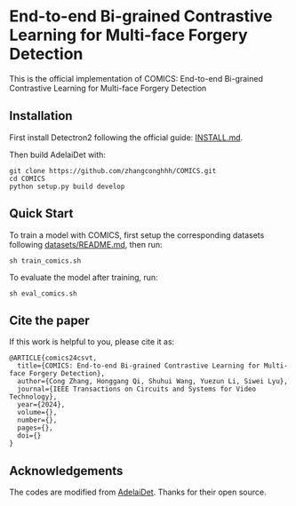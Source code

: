# End-to-end Bi-grained Contrastive Learning for Multi-face Forgery Detection

This is the official implementation of COMICS: End-to-end Bi-grained Contrastive Learning for Multi-face Forgery Detection


## Installation

First install Detectron2 following the official guide: [INSTALL.md](https://github.com/facebookresearch/detectron2/blob/master/INSTALL.md).


Then build AdelaiDet with:

```
git clone https://github.com/zhangconghhh/COMICS.git
cd COMICS
python setup.py build develop
```


## Quick Start


To train a model with COMICS, first
setup the corresponding datasets following
[datasets/README.md](https://github.com/facebookresearch/detectron2/blob/master/datasets/README.md),
then run:

```
sh train_comics.sh
```
To evaluate the model after training, run:

```
sh eval_comics.sh
```

## Cite the paper
If this work is helpful to you, please cite it as:</p>
```
@ARTICLE{comics24csvt,
  title={COMICS: End-to-end Bi-grained Contrastive Learning for Multi-face Forgery Detection},
  author={Cong Zhang, Honggang Qi, Shuhui Wang, Yuezun Li, Siwei Lyu},
  journal={IEEE Transactions on Circuits and Systems for Video Technology},
  year={2024},
  volume={},
  number={},
  pages={},
  doi={}
}
```
## Acknowledgements

The codes are modified from [AdelaiDet](https://github.com/aim-uofa/AdelaiDet). Thanks for their open source.
